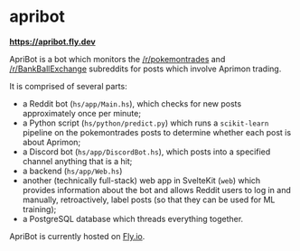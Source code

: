 # apribot

**https://apribot.fly.dev**

ApriBot is a bot which monitors the [/r/pokemontrades](https://reddit.com/r/pokemontrades) and [/r/BankBallExchange](https://reddit.com/r/BankBallExchange) subreddits for posts which involve Aprimon trading.

It is comprised of several parts:

 - a Reddit bot (`hs/app/Main.hs`), which checks for new posts approximately once per minute;
 - a Python script (`hs/python/predict.py`) which runs a `scikit-learn` pipeline on the pokemontrades posts to determine whether each post is about Aprimon;
 - a Discord bot (`hs/app/DiscordBot.hs`), which posts into a specified channel anything that is a hit;
 - a backend (`hs/app/Web.hs`)
 - another (technically full-stack) web app in SvelteKit (`web`) which provides information about the bot and allows Reddit users to log in and manually, retroactively, label posts (so that they can be used for ML training);
 - a PostgreSQL database which threads everything together.

ApriBot is currently hosted on [Fly.io](https://fly.io).
